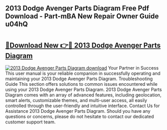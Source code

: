 ## 2013 Dodge Avenger Parts Diagram Free Pdf Download - Part-mBA New Repair Owner Guide u04hQ

# <h2><a href="http://dfhoenv.blite.top/?on=2013+Dodge+Avenger+Parts+Diagram">🔗Download New 👉🔴 2013 Dodge Avenger Parts Diagram</a></h2>

[![2013 Dodge Avenger Parts Diagram download](https://i.imgur.com/lujVjoI.png)](http://dfhoenv.blite.top/?on=2013+Dodge+Avenger+Parts+Diagram)
Your Partner in Success This user manual is your reliable companion in successfully operating and maintaining your 2013 Dodge Avenger Parts Diagram. Troubleshooting Guide This section offers solutions to common issues encountered while using your 2013 Dodge Avenger Parts Diagram. 2013 Dodge Avenger Parts Diagram comes with an array of advanced features, including geolocation, smart alerts, customizable themes, and multi-user access, all easily controlled through the user-friendly and intuitive interface. Contact Us for Assistance 2013 Dodge Avenger Parts Diagram. Should you have any questions or concerns, please do not hesitate to contact our dedicated customer support team.
